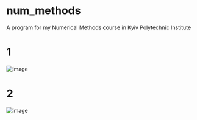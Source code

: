# num_methods
A program for my Numerical Methods course in Kyiv Polytechnic Institute
# 1
![image](https://user-images.githubusercontent.com/73101718/136500548-d68980e0-c398-4232-a453-9d2aaa963040.png)
# 2
![image](https://user-images.githubusercontent.com/73101718/136536388-42dd75f3-5703-4039-98b1-ccb11ed4dd13.png)

